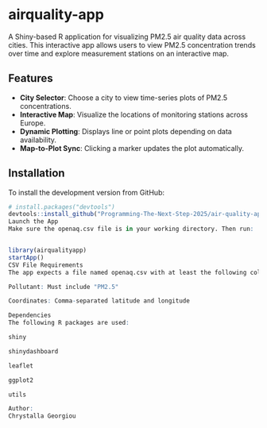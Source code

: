 # airquality-app

A Shiny-based R application for visualizing PM2.5 air quality data across cities. This interactive app allows users to view PM2.5 concentration trends over time and explore measurement stations on an interactive map.

## Features

- **City Selector**: Choose a city to view time-series plots of PM2.5 concentrations.
- **Interactive Map**: Visualize the locations of monitoring stations across Europe.
- **Dynamic Plotting**: Displays line or point plots depending on data availability.
- **Map-to-Plot Sync**: Clicking a marker updates the plot automatically.

## Installation

To install the development version from GitHub:

```r
# install.packages("devtools")
devtools::install_github("Programming-The-Next-Step-2025/air-quality-app")
Launch the App
Make sure the openaq.csv file is in your working directory. Then run:


library(airqualityapp)
startApp()
CSV File Requirements
The app expects a file named openaq.csv with at least the following columns:

Pollutant: Must include "PM2.5"

Coordinates: Comma-separated latitude and longitude

Dependencies
The following R packages are used:

shiny

shinydashboard

leaflet

ggplot2

utils

Author:
Chrystalla Georgiou
